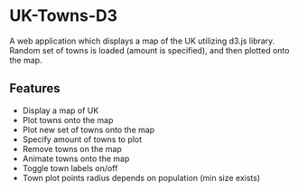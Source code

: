 # UK-Towns-D3

A web application which displays a map of the UK utilizing d3.js library.
Random set of towns is loaded (amount is specified), and then plotted onto the map.

## Features

- Display a map of UK
- Plot towns onto the map
- Plot new set of towns onto the map
- Specify amount of towns to plot
- Remove towns on the map
- Animate towns onto the map
- Toggle town labels on/off
- Town plot points radius depends on population (min size exists)